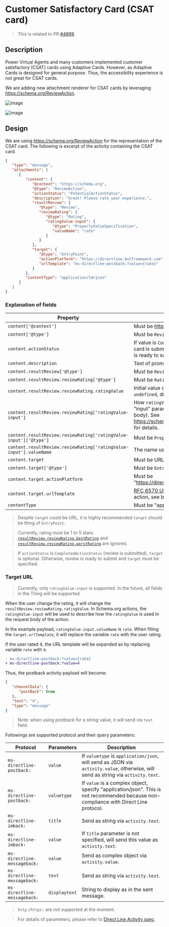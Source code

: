 # Customer Satisfactory Card (CSAT card)

> This is related to PR [#4899](https://github.com/microsoft/BotFramework-WebChat/pull/4899).

## Description

Power Virtual Agents and many customers implemented customer satisfactory (CSAT) cards using Adaptive Cards. However, as Adaptive Cards is designed for general purpose. Thus, the accessibility experience is not great for CSAT cards.

We are adding new attachment renderer for CSAT cards by leveraging https://schema.org/ReviewAction.

![image](https://github.com/microsoft/BotFramework-WebChat/assets/1622400/d60092de-3f71-4914-8a08-5f16128ea9e2)

![image](https://github.com/microsoft/BotFramework-WebChat/assets/1622400/902dffff-a2fe-4163-8182-0a58969f0f33)

## Design

We are using https://schema.org/ReviewAction for the representation of the CSAT card. The following is excerpt of the activity containing the CSAT card.

```json
{
   "type": "message",
   "attachments": [
      {
         "content": {
            "@context": "https://schema.org",
            "@type": "ReviewAction",
            "actionStatus": "PotentialActionStatus",
            "description": "Great! Please rate your experience.",
            "resultReview": {
               "@type": "Review",
               "reviewRating": {
                  "@type": "Rating",
                  "ratingValue-input": {
                     "@type": "PropertyValueSpecification",
                     "valueName": "rate"
                  }
               }
            },
            "target": {
               "@type": "EntryPoint",
               "actionPlatform": "https://directline.botframework.com",
               "urlTemplate": "ms-directline-postback:?value={rate}"
            }
         },
         "contentType": "application/ld+json"
      }
   ]
}
```

### Explanation of fields

| Property                                                           | Description                                                                                                                         |
| ------------------------------------------------------------------ | ----------------------------------------------------------------------------------------------------------------------------------- |
| `content['@context']`                                              | Must be https://schema.org.                                                                                                         |
| `content['@type']`                                                 | Must be `ReviewAction`.                                                                                                             |
| `content.actionStatus`                                             | If value is `CompletedActionStatus`, the card is submitted. Otherwise, the card is ready to submit.                                 |
| `content.description`                                              | Text of prompting the user for rating.                                                                                              |
| `content.resultReview['@type']`                                    | Must be `Review`.                                                                                                                   |
| `content.resultReview.reviewRating['@type']`                       | Must be `Rating`.                                                                                                                   |
| `content.resultReview.reviewRating.ratingValue`                    | Initial value of rating, must be `1` to `5` or `undefined`, default to `undefined`.                                                 |
| `content.resultReview.reviewRating['ratingValue-input']`           | How `ratingValue` should be used as "input" parameters (a.k.a. request body). See https://schema.org/docs/actions.html for details. |
| `content.resultReview.reviewRating['ratingValue-input']['@type']`  | Must be `PropertyValueSpecification`.                                                                                               |
| `content.resultReview.reviewRating['ratingValue-input'].valueName` | The name used in URL template.                                                                                                      |
| `content.target`                                                   | Must be URL or thing of `EntryPoint`.                                                                                               |
| `content.target['@type']`                                          | Must be `EntryPoint`.                                                                                                               |
| `content.target.actionPlatform`                                    | Must be "https://directline.botframework.com".                                                                                      |
| `content.target.urlTemplate`                                       | [RFC 6570 URL template](https://datatracker.ietf.org/doc/html/rfc6570) to send the action, see below.                               |
| `contentType`                                                      | Must be "application/ld+json".                                                                                                      |

> Despite `target` could be URL, it is highly recommended `target` should be thing of `EntryPoint`.

> Currently, rating must be 1 to 5 stars. [`resultReview.reviewRating.bestRating`](https://schema.org/bestRating) and [`resultReview.reviewRating.worstRating`](https://schema.org/worstRating) are ignored.

> If `actionStatus` is `CompletedActionStatus` (review is submitted), `target` is optional. Otherwise, review is ready to submit and `target` must be specified.

### Target URL

> Currently, only `ratingValue-input` is supported. In the future, all fields in the Thing will be supported.

When the user change the rating, it will change the `resultReview.reviewRating.ratingValue`. In Schema.org actions, the `ratingValue-input` will be used to describe how the `ratingValue` is used in the request body of the action.

In the example payload, `ratingValue-input.valueName` is `rate`. When filling the `target.urlTemplate`, it will replace the variable `rate` with the user rating.

If the user rated 4, the URL template will be expanded as by replacing variable `rate` with `4`:

```diff
- ms-directline-postback:?value={rate}
+ ms-directline-postback:?value=4
```

Thus, the postback activity payload will become:

```json
{
   "channelData": {
      "postBack": true
   },
   "text": "4",
   "type": "message"
}
```

> Note: when using postback for a string value, it will send via `text` field.

Followings are supported protocol and their query parameters:

| Protocol                     | Parameters    | Description                                                                                                                           |
| ---------------------------- | ------------- | ------------------------------------------------------------------------------------------------------------------------------------- |
| `ms-directline-postback:`    | `value`       | If `valuetype` is `application/json`, will send as JSON via `activity.value`, otherwise, will send as string via `activity.text`.     |
| `ms-directline-postback:`    | `valuetype`   | If `value` is a complex object, specify "application/json". This is not recommended because non-compliance with Direct Line protocol. |
| `ms-directline-imback:`      | `title`       | Send as string via `activity.text`.                                                                                                   |
| `ms-directline-imback:`      | `value`       | If `title` parameter is not specified, will send this value as `activity.text`.                                                       |
| `ms-directline-messageback:` | `value`       | Send as complex object via `activity.value`.                                                                                          |
| `ms-directline-messageback:` | `text`        | Send as string via `activity.text`.                                                                                                   |
| `ms-directline-messageback:` | `displaytext` | String to display as in the sent message.                                                                                             |

> `http:`/`https:` are not supported at the moment.

> For details of parameters, please refer to [Direct Line Activity spec](https://github.com/Microsoft/botframework-sdk/blob/main/specs/botframework-activity/botframework-activity.md).
